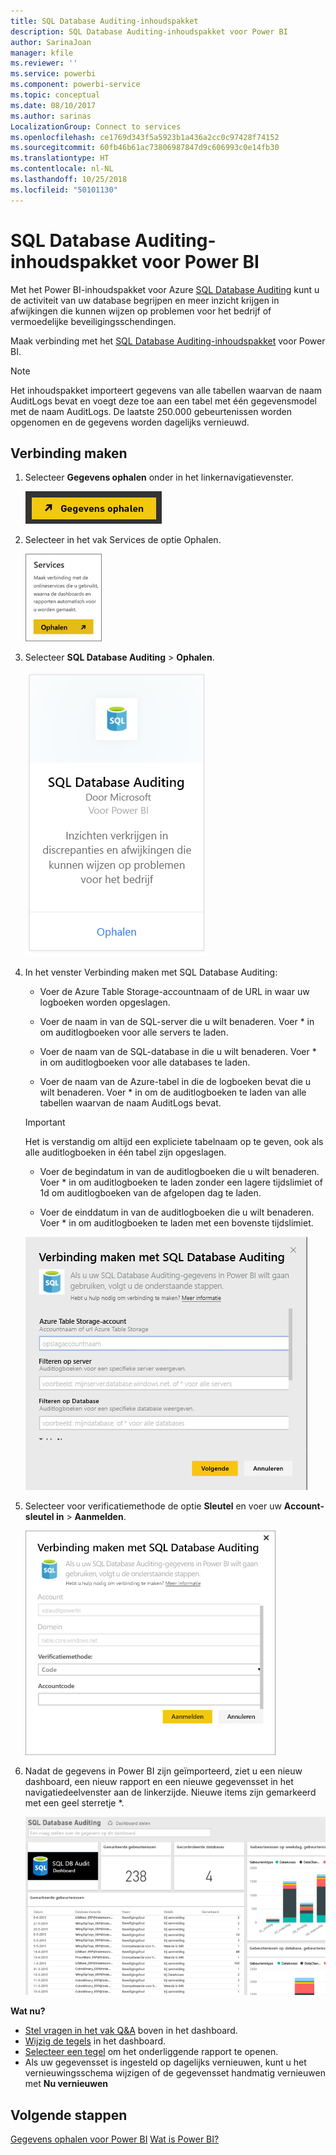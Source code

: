 ```yaml
---
title: SQL Database Auditing-inhoudspakket
description: SQL Database Auditing-inhoudspakket voor Power BI
author: SarinaJoan
manager: kfile
ms.reviewer: ''
ms.service: powerbi
ms.component: powerbi-service
ms.topic: conceptual
ms.date: 08/10/2017
ms.author: sarinas
LocalizationGroup: Connect to services
ms.openlocfilehash: ce1769d343f5a5923b1a436a2cc0c97428f74152
ms.sourcegitcommit: 60fb46b61ac73806987847d9c606993c0e14fb30
ms.translationtype: HT
ms.contentlocale: nl-NL
ms.lasthandoff: 10/25/2018
ms.locfileid: "50101130"
---
```

# <a name="sql-database-auditing-content-pack-for-power-bi"></a>SQL Database Auditing-inhoudspakket voor Power BI
Met het Power BI-inhoudspakket voor Azure [SQL Database Auditing](/azure/sql-database/sql-database-auditing/) kunt u de activiteit van uw database begrijpen en meer inzicht krijgen in afwijkingen die kunnen wijzen op problemen voor het bedrijf of vermoedelijke beveiligingsschendingen. 

Maak verbinding met het [SQL Database Auditing-inhoudspakket](https://app.powerbi.com/getdata/services/sql-db-auditing) voor Power BI.

>[!NOTE]
>Het inhoudspakket importeert gegevens van alle tabellen waarvan de naam AuditLogs bevat en voegt deze toe aan een tabel met één gegevensmodel met de naam AuditLogs. De laatste 250.000 gebeurtenissen worden opgenomen en de gegevens worden dagelijks vernieuwd.

## <a name="how-to-connect"></a>Verbinding maken
1. Selecteer **Gegevens ophalen** onder in het linkernavigatievenster.
   
   ![](media/service-connect-to-azure-sql-database-auditing/pbi_getdata.png) 
2. Selecteer in het vak Services de optie Ophalen.
   
   ![](media/service-connect-to-azure-sql-database-auditing/pbi_getservices.png) 
3. Selecteer **SQL Database Auditing** \> **Ophalen**.
   
   ![](media/service-connect-to-azure-sql-database-auditing/sqldbaudit.png)
4. In het venster Verbinding maken met SQL Database Auditing:
   
   - Voer de Azure Table Storage-accountnaam of de URL in waar uw logboeken worden opgeslagen.
   
   - Voer de naam in van de SQL-server die u wilt benaderen. Voer \* in om auditlogboeken voor alle servers te laden.
   
   - Voer de naam van de SQL-database in die u wilt benaderen. Voer \* in om auditlogboeken voor alle databases te laden.
   
   - Voer de naam van de Azure-tabel in die de logboeken bevat die u wilt benaderen. Voer \* in om de auditlogboeken te laden van alle tabellen waarvan de naam AuditLogs bevat.
   
   >[!IMPORTANT]
   >Het is verstandig om altijd een expliciete tabelnaam op te geven, ook als alle auditlogboeken in één tabel zijn opgeslagen.
   
   - Voer de begindatum in van de auditlogboeken die u wilt benaderen. Voer \* in om auditlogboeken te laden zonder een lagere tijdslimiet of 1d om auditlogboeken van de afgelopen dag te laden.
   
   - Voer de einddatum in van de auditlogboeken die u wilt benaderen. Voer \* in om auditlogboeken te laden met een bovenste tijdslimiet.
   
   ![](media/service-connect-to-azure-sql-database-auditing/dbauditing_param.png)
5. Selecteer voor verificatiemethode de optie **Sleutel** en voer uw **Account-sleutel in** \> **Aanmelden**.
   
   ![](media/service-connect-to-azure-sql-database-auditing/pbi_sqlauditing3.png)
6. Nadat de gegevens in Power BI zijn geïmporteerd, ziet u een nieuw dashboard, een nieuw rapport en een nieuwe gegevensset in het navigatiedeelvenster aan de linkerzijde. Nieuwe items zijn gemarkeerd met een geel sterretje \*.
   
   ![](media/service-connect-to-azure-sql-database-auditing/pbi_sqldbauditingnewdash.png)

**Wat nu?**

* [Stel vragen in het vak Q&A](consumer/end-user-q-and-a.md) boven in het dashboard.
* [Wijzig de tegels](service-dashboard-edit-tile.md) in het dashboard.
* [Selecteer een tegel](consumer/end-user-tiles.md) om het onderliggende rapport te openen.
* Als uw gegevensset is ingesteld op dagelijks vernieuwen, kunt u het vernieuwingsschema wijzigen of de gegevensset handmatig vernieuwen met **Nu vernieuwen**

## <a name="next-steps"></a>Volgende stappen
[Gegevens ophalen voor Power BI](service-get-data.md)
[Wat is Power BI?](power-bi-overview.md)

